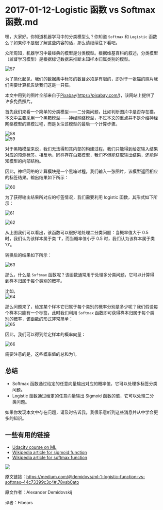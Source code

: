 
# 2017-01-12-Logistic 函数 vs Softmax 函数.md  

嘿，大家好。你知道机器学习中的分类模型么？你知道 `Softmax` 和 `Logistic` 函数么？如果你不是很了解这些内容的话，那么请继续往下看吧。

众所周知，机器学习中最经典的模型是分类模型。根据维基百科的叙述，分类模型（监督学习模型）是根据标记数据来推断未知样本归属类别的模型。  

![57](http://static.datartisan.com/upload/attachment/2016/11/doxvv3pi.png)  

为了简化起见，我们的数据集中标签的数目必须是有限的，即对于一张猫的照片我们需要计算机告诉我们这是一只猫。

本文中用到的图片全部来自于[Pixabay](https://pixabay.com/)(https://pixabay.com/)，该网站上提供了许多免费照片。

首先我们来看一个简单的分类模型——二分类问题，比如判断图片中是否存在猫。本文中主要采用一个黑箱模型——神经网络模型，不过本文的重点并不是介绍神经网络模型的建模过程，而是关注该模型的最后一个计算步骤。  

![58](http://static.datartisan.com/upload/attachment/2016/11/N4pfBf99.png)  
![59](http://static.datartisan.com/upload/attachment/2016/11/STWV8lS7.png)  

对于黑箱模型来说，我们无法得知其内部的构建过程，我们只能得到给定输入结果对应的预测标签。相反地，同样存在白箱模型，我们不但能获取输出结果，还能得知模型的内部结构。

因此，神经网络的计算模块是一个黑箱过程，我们输入一张图片，该模型返回相应的标签结果。输出结果如下所示：  

![60](http://static.datartisan.com/upload/attachment/2016/11/XAFFycrU.png)  

为了获得输出结果所对应的标签情况，我们需要利用 logistic 函数，其形式如下所示：  

![61](http://static.datartisan.com/upload/attachment/2016/11/VsiKR259.gif)  

![62](http://static.datartisan.com/upload/attachment/2016/11/u9k4NVCJ.png)  

从上图我们可以看出，该函数可以很好地处理二分类问题：当概率值大于 0.5 时，我们认为该样本属于类 ‘1’，而当概率值小于 0.5 时，我们认为该样本属于类 ‘0’。

转换后的结果如下所示：  

![63](http://static.datartisan.com/upload/attachment/2016/11/IaNXEH1t.png)  

那么，什么是 `Softmax` 函数呢？该函数通常用于处理多分类问题，它可以计算得到样本归属于每个类别的概率。

比如，  
![64](http://static.datartisan.com/upload/attachment/2016/11/Zkir4fEd.png)  

那么问题来了，给定某个样本它归属于每个类别的概率分别是多少呢？我们假设每个样本只能有一个标签，此时我们利用 `Softmax` 函数即可获得样本归属于每个类别的概率，该函数的形式非常简单：  
![65](http://static.datartisan.com/upload/attachment/2016/11/O5cSVgX8.gif)  

因此，我们可以得到给定样本的概率向量：  

![66](http://static.datartisan.com/upload/attachment/2016/11/5demxmW2.png)  

需要注意的是，这些概率值的总和为1。  

## 总结

- Softmax 函数通过给定的任意向量输出对应的概率值，它可以处理多标签分类问题。
- Logistic 函数通过给定的任意向量输出 Sigmoid 函数的值，它可以处理二分类问题。

如果你发现本文中存在问题，请及时告诉我，我很乐意听到这些消息并从中学会更多的知识。  

## 一些有用的链接

- [Udacity course on ML](https://www.udacity.com/course/deep-learning--ud730)
- [Wikipedia article for sigmoid function](https://en.wikipedia.org/wiki/Sigmoid_function)
- [Wikipedia article for softmax function](https://en.wikipedia.org/wiki/Softmax_function)  

![](http://static.datartisan.com/upload/attachment/2016/05/xKM5xlV4.png)  

原文链接：https://medium.com/@demidovs/ml-1-logistic-function-vs-softmax-44c73399c3c4#.78vsb0ato

原文作者：Alexander Demidovskij

译者：Fibears


